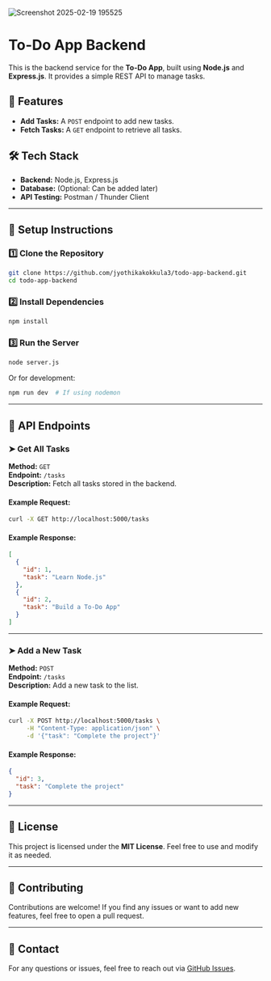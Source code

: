 ![Screenshot 2025-02-19 195525](https://github.com/user-attachments/assets/ae1778e8-28e3-414f-96cc-0242d0f7597a)
# To-Do App Backend

This is the backend service for the **To-Do App**, built using **Node.js** and **Express.js**. It provides a simple REST API to manage tasks.

## 🚀 Features
- **Add Tasks:** A `POST` endpoint to add new tasks.
- **Fetch Tasks:** A `GET` endpoint to retrieve all tasks.

## 🛠 Tech Stack
- **Backend:** Node.js, Express.js  
- **Database:** (Optional: Can be added later)
- **API Testing:** Postman / Thunder Client

---

## 📌 Setup Instructions

### 1️⃣ Clone the Repository
```bash
git clone https://github.com/jyothikakokkula3/todo-app-backend.git
cd todo-app-backend
```

### 2️⃣ Install Dependencies
```bash
npm install
```

### 3️⃣ Run the Server
```bash
node server.js
```
Or for development:
```bash
npm run dev  # If using nodemon
```

---

## 🔗 API Endpoints

### ➤ Get All Tasks
**Method:** `GET`  
**Endpoint:** `/tasks`  
**Description:** Fetch all tasks stored in the backend.  

#### Example Request:
```bash
curl -X GET http://localhost:5000/tasks
```

#### Example Response:
```json
[
  {
    "id": 1,
    "task": "Learn Node.js"
  },
  {
    "id": 2,
    "task": "Build a To-Do App"
  }
]
```

---

### ➤ Add a New Task
**Method:** `POST`  
**Endpoint:** `/tasks`  
**Description:** Add a new task to the list.  

#### Example Request:
```bash
curl -X POST http://localhost:5000/tasks \
     -H "Content-Type: application/json" \
     -d '{"task": "Complete the project"}'
```

#### Example Response:
```json
{
  "id": 3,
  "task": "Complete the project"
}
```

---

## 📝 License
This project is licensed under the **MIT License**. Feel free to use and modify it as needed.

---

## 📩 Contributing
Contributions are welcome! If you find any issues or want to add new features, feel free to open a pull request.

---

## 📧 Contact
For any questions or issues, feel free to reach out via [GitHub Issues](https://github.com/jyothikakokkula3/todo-app-backend/issues).


